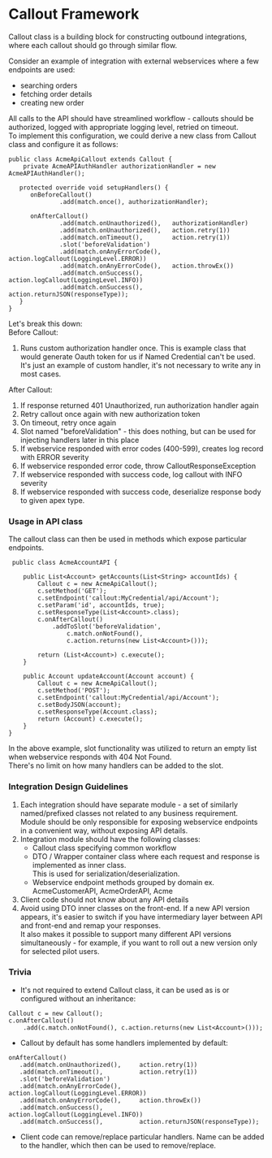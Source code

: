 # Callout Framework
Callout class is a building block for constructing outbound integrations, where each callout should go through similar flow.

Consider an example of integration with external webservices where a few endpoints are used: 
- searching orders
- fetching order details
- creating new order

All calls to the API should have streamlined workflow - callouts should be authorized, logged with appropriate logging level, retried on timeout.    
To implement this configuration, we could derive a new class from Callout class and configure it as follows:
```apex
public class AcmeApiCallout extends Callout {
    private AcmeAPIAuthHandler authorizationHandler = new AcmeAPIAuthHandler();

   protected override void setupHandlers() {
      onBeforeCallout()
              .add(match.once(), authorizationHandler);

      onAfterCallout()
              .add(match.onUnauthorized(),   authorizationHandler)
              .add(match.onUnauthorized(),   action.retry(1))
              .add(match.onTimeout(),        action.retry(1))
              .slot('beforeValidation')
              .add(match.onAnyErrorCode(),   action.logCallout(LoggingLevel.ERROR))
              .add(match.onAnyErrorCode(),   action.throwEx())
              .add(match.onSuccess(),        action.logCallout(LoggingLevel.INFO))
              .add(match.onSuccess(),        action.returnJSON(responseType));
   }
}
```

Let's break this down:  
Before Callout:
1) Runs custom authorization handler once. This is example class that would generate Oauth token for us if Named Credential can't be used.  
   It's just an example of custom handler, it's not necessary to write any in most cases.

After Callout:
1) If response returned 401 Unauthorized, run authorization handler again
2) Retry callout once again with new authorization token
3) On timeout, retry once again
4) Slot named "beforeValidation" - this does nothing, but can be used for injecting handlers later in this place
5) If webservice responded with error codes (400-599), creates log record with ERROR severity
6) If webservice responded error code, throw CalloutResponseException
7) If webservice responded with success code, log callout with INFO severity
8) If webservice responded with success code, deserialize response body to given apex type.

### Usage in API class
The callout class can then be used in methods which expose particular endpoints.
```apex
 public class AcmeAccountAPI {

    public List<Account> getAccounts(List<String> accountIds) {
        Callout c = new AcmeApiCallout();
        c.setMethod('GET');
        c.setEndpoint('callout:MyCredential/api/Account');
        c.setParam('id', accountIds, true);
        c.setResponseType(List<Account>.class);
        c.onAfterCallout()
            .addToSlot('beforeValidation',
                c.match.onNotFound(),
                c.action.returns(new List<Account>()));

        return (List<Account>) c.execute();
    }

    public Account updateAccount(Account account) {
        Callout c = new AcmeApiCallout();
        c.setMethod('POST');
        c.setEndpoint('callout:MyCredential/api/Account');
        c.setBodyJSON(account);
        c.setResponseType(Account.class);
        return (Account) c.execute();
    }
}
```
In the above example, slot functionality was utilized to return an empty list when webservice responds with 404 Not Found.  
There's no limit on how many handlers can be added to the slot.

### Integration Design Guidelines
1) Each integration should have separate module - a set of similarly named/prefixed classes not related to any business requirement.  
   Module should be only responsible for exposing webservice endpoints in a convenient way, without exposing API details.
2) Integration module should have the following classes:
    - Callout class specifying common workflow
    - DTO / Wrapper container class where each request and response is implemented as inner class.  
      This is used for serialization/deserialization.
    - Webservice endpoint methods grouped by domain ex. AcmeCustomerAPI, AcmeOrderAPI, Acme
3) Client code should not know about any API details
4) Avoid using DTO inner classes on the front-end. If a new API version appears, it's easier to switch if you have intermediary layer between API and front-end and
   remap your responses.  
   It also makes it possible to support many different API versions simultaneously - for example, if you want to roll out a new version only for selected pilot
   users.

### Trivia
- It's not required to extend Callout class, it can be used as is or configured without an inheritance:
```apex
Callout c = new Callout();
c.onAfterCallout()
    .add(c.match.onNotFound(), c.action.returns(new List<Account>()));
```

- Callout by default has some handlers implemented by default:
```apex
onAfterCallout()
   .add(match.onUnauthorized(),     action.retry(1))
   .add(match.onTimeout(),          action.retry(1))
   .slot('beforeValidation')
   .add(match.onAnyErrorCode(),     action.logCallout(LoggingLevel.ERROR))
   .add(match.onAnyErrorCode(),     action.throwEx())
   .add(match.onSuccess(),          action.logCallout(LoggingLevel.INFO))
   .add(match.onSuccess(),          action.returnJSON(responseType));
```
- Client code can remove/replace particular handlers. Name can be added to the handler, which then can be used to remove/replace.